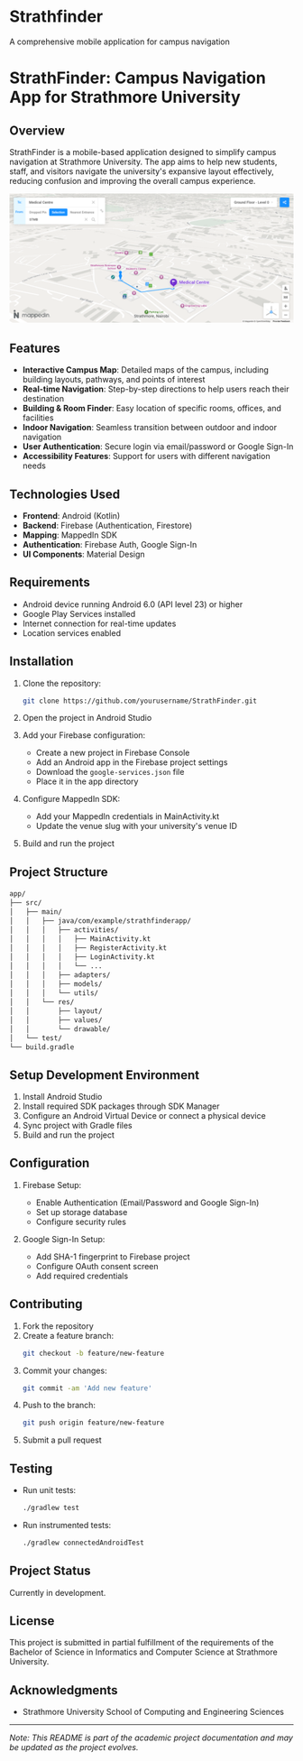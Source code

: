 # Strathfinder
A comprehensive mobile application for campus navigation 
# StrathFinder: Campus Navigation App for Strathmore University

## Overview
StrathFinder is a mobile-based application designed to simplify campus navigation at Strathmore University. The app aims to help new students, staff, and visitors navigate the university's expansive layout effectively, reducing confusion and improving the overall campus experience.

![Image Alt](https://github.com/Sydney-Nyanchoga/Strathfinder/blob/7de799111a732cb24bc68d810084525990afadd8/map%20illustration.png)

## Features
- **Interactive Campus Map**: Detailed maps of the campus, including building layouts, pathways, and points of interest
- **Real-time Navigation**: Step-by-step directions to help users reach their destination
- **Building & Room Finder**: Easy location of specific rooms, offices, and facilities
- **Indoor Navigation**: Seamless transition between outdoor and indoor navigation
- **User Authentication**: Secure login via email/password or Google Sign-In
- **Accessibility Features**: Support for users with different navigation needs

## Technologies Used
- **Frontend**: Android (Kotlin)
- **Backend**: Firebase (Authentication, Firestore)
- **Mapping**: MappedIn SDK
- **Authentication**: Firebase Auth, Google Sign-In
- **UI Components**: Material Design

## Requirements
- Android device running Android 6.0 (API level 23) or higher
- Google Play Services installed
- Internet connection for real-time updates
- Location services enabled

## Installation
1. Clone the repository:
   ```bash
   git clone https://github.com/yourusername/StrathFinder.git
   ```

2. Open the project in Android Studio

3. Add your Firebase configuration:
    - Create a new project in Firebase Console
    - Add an Android app in the Firebase project settings
    - Download the `google-services.json` file
    - Place it in the app directory

4. Configure MappedIn SDK:
    - Add your MappedIn credentials in MainActivity.kt
    - Update the venue slug with your university's venue ID

5. Build and run the project

## Project Structure
```
app/
├── src/
│   ├── main/
│   │   ├── java/com/example/strathfinderapp/
│   │   │   ├── activities/
│   │   │   │   ├── MainActivity.kt
│   │   │   │   ├── RegisterActivity.kt
│   │   │   │   ├── LoginActivity.kt
│   │   │   │   └── ...
│   │   │   ├── adapters/
│   │   │   ├── models/
│   │   │   └── utils/
│   │   └── res/
│   │       ├── layout/
│   │       ├── values/
│   │       └── drawable/
│   └── test/
└── build.gradle
```

## Setup Development Environment
1. Install Android Studio
2. Install required SDK packages through SDK Manager
3. Configure an Android Virtual Device or connect a physical device
4. Sync project with Gradle files
5. Build and run the project

## Configuration
1. Firebase Setup:
    - Enable Authentication (Email/Password and Google Sign-In)
    - Set up storage database
    - Configure security rules

2. Google Sign-In Setup:
    - Add SHA-1 fingerprint to Firebase project
    - Configure OAuth consent screen
    - Add required credentials

## Contributing
1. Fork the repository
2. Create a feature branch:
   ```bash
   git checkout -b feature/new-feature
   ```
3. Commit your changes:
   ```bash
   git commit -am 'Add new feature'
   ```
4. Push to the branch:
   ```bash
   git push origin feature/new-feature
   ```
5. Submit a pull request

## Testing
- Run unit tests:
  ```bash
  ./gradlew test
  ```
- Run instrumented tests:
  ```bash
  ./gradlew connectedAndroidTest
  ```

## Project Status
Currently in development. 

## License
This project is submitted in partial fulfillment of the requirements of the Bachelor of Science in Informatics and Computer Science at Strathmore University.

## Acknowledgments
- Strathmore University School of Computing and Engineering Sciences

---
*Note: This README is part of the academic project documentation and may be updated as the project evolves.*
